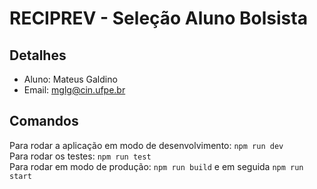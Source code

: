 # RECIPREV - Seleção Aluno Bolsista

## Detalhes
* Aluno: Mateus Galdino
* Email: mglg@cin.ufpe.br

## Comandos

Para rodar a aplicação em modo de desenvolvimento: `npm run dev`  
Para rodar os testes: `npm run test`  
Para rodar em modo de produção: `npm run build` e em seguida `npm run start`  

